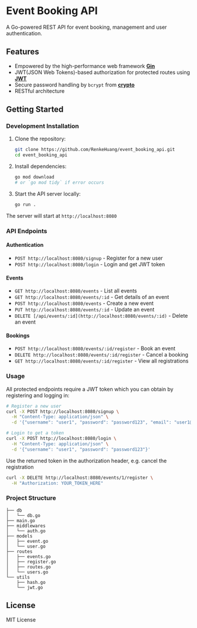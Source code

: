 # Event Booking API

A Go-powered REST API for event booking, management and user authentication.

## Features

- Empowered by the high-performance web framework **[Gin](https://github.com/gin-gonic/gin)**
- JWT(JSON Web Tokens)-based authorization for protected routes using **[JWT](https://github.com/golang-jwt/jwt)** 
- Secure password handling by `bcrypt` from **[crypto](https://golang.org/x/crypto)**
- RESTful architecture

## Getting Started

### Development Installation

1. Clone the repository:
   ```bash
   git clone https://github.com/RenkeHuang/event_booking_api.git
   cd event_booking_api
   ```

2. Install dependencies:
   ```bash
   go mod download
   # or `go mod tidy` if error occurs
   ```

3. Start the API server locally:
   ```bash
   go run .
   ```

The server will start at `http://localhost:8080`

### API Endpoints

#### Authentication
- `POST http://localhost:8080/signup` - Register for a new user
- `POST http://localhost:8080/login` - Login and get JWT token

#### Events
- `GET http://localhost:8080/events` - List all events
- `GET http://localhost:8080/events/:id` - Get details of an event
- `POST http://localhost:8080/events` - Create a new event
- `PUT http://localhost:8080/events/:id` - Update an event
- `DELETE [/api/events/:id](http://localhost:8080/events/:id)` - Delete an event

#### Bookings
- `POST http://localhost:8080/events/:id/register` - Book an event
- `DELETE http://localhost:8080/events/:id/register` - Cancel a booking
- `GET http://localhost:8080/events/:id/register` - View all registrations

### Usage

All protected endpoints require a JWT token which you can obtain by registering and logging in:

```bash
# Register a new user
curl -X POST http://localhost:8080/signup \
  -H "Content-Type: application/json" \
  -d '{"username": "user1", "password": "password123", "email": "user1@example.com"}'

# Login to get a token
curl -X POST http://localhost:8080/login \
  -H "Content-Type: application/json" \
  -d '{"username": "user1", "password": "password123"}'
```

Use the returned token in the authorization header, e.g. cancel the registration
```bash
curl -X DELETE http://localhost:8080/events/1/register \
  -H "Authorization: YOUR_TOKEN_HERE"
```
### Project Structure
```
├── db
│   └── db.go
├── main.go
├── middlewares
│   └── auth.go
├── models
│   ├── event.go
│   └── user.go
├── routes
│   ├── events.go
│   ├── register.go
│   ├── routes.go
│   └── users.go
└── utils
    ├── hash.go
    └── jwt.go
```

## License

MIT License

